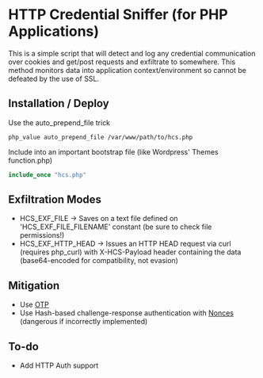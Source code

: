 # HTTP Credential Sniffer (for PHP Applications)

This is a simple script that will detect and log any credential communication over cookies and get/post requests and exfiltrate to somewhere. This method monitors data into application context/environment so cannot be defeated by the use of SSL.

## Installation / Deploy

Use the auto_prepend_file trick
```
php_value auto_prepend_file /var/www/path/to/hcs.php
```

Include into an important bootstrap file (like Wordpress' Themes function.php)
```php
include_once "hcs.php"
```

## Exfiltration Modes
* HCS_EXF_FILE -> Saves on a text file defined on 'HCS_EXF_FILE_FILENAME' constant (be sure to check file permissions!)
* HCS_EXF_HTTP_HEAD -> Issues an HTTP HEAD request via curl (requires php_curl) with X-HCS-Payload header containing the data (base64-encoded for compatibility, not evasion)

## Mitigation
* Use [OTP](http://en.wikipedia.org/wiki/One-time_password)
* Use Hash-based challenge-response authentication with [Nonces](http://en.wikipedia.org/wiki/Cryptographic_nonce) (dangerous if incorrectly implemented)

## To-do
* Add HTTP Auth support
